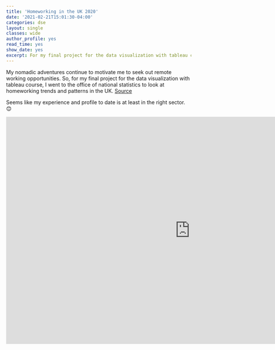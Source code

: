 ```yaml
---
title: 'Homeworking in the UK 2020'
date: '2021-02-21T15:01:30-04:00'
categories: dse
layout: single
classes: wide
author_profile: yes
read_time: yes
show_date: yes
excerpt: For my final project for the data visualization with tableau course. I went to the office of national statistics for a look at homeworking trends and patterns in the UK.
---
```


My nomadic adventures continue to motivate me to seek out remote working opportunities. So, for my final project for the data visualization with tableau course, I went to the office of national statistics to look at homeworking trends and patterns in the UK. [Source]("https://www.ons.gov.uk/")

Seems like my experience and profile to date is at least in the right sector. 😊 


<iframe seamless frameborder="0" src="https://public.tableau.com/views/CourseraTableauProjectHomeworkingintheUK2020/HomeworkingUK2020?:embed=yes&:display_count=yes&:showVizHome=no" width = '999px' height = '618px' scrolling='yes' ></iframe>

